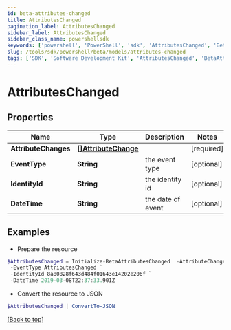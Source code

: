 ```yaml
---
id: beta-attributes-changed
title: AttributesChanged
pagination_label: AttributesChanged
sidebar_label: AttributesChanged
sidebar_class_name: powershellsdk
keywords: ['powershell', 'PowerShell', 'sdk', 'AttributesChanged', 'BetaAttributesChanged'] 
slug: /tools/sdk/powershell/beta/models/attributes-changed
tags: ['SDK', 'Software Development Kit', 'AttributesChanged', 'BetaAttributesChanged']
---
```



# AttributesChanged

## Properties

Name | Type | Description | Notes
------------ | ------------- | ------------- | -------------
**AttributeChanges** | [**[]AttributeChange**](attribute-change) |  | [required]
**EventType** | **String** | the event type | [optional] 
**IdentityId** | **String** | the identity id | [optional] 
**DateTime** | **String** | the date of event | [optional] 

## Examples

- Prepare the resource
```powershell
$AttributesChanged = Initialize-BetaAttributesChanged  -AttributeChanges null `
 -EventType AttributesChanged `
 -IdentityId 8a80828f643d484f01643e14202e206f `
 -DateTime 2019-03-08T22:37:33.901Z
```

- Convert the resource to JSON
```powershell
$AttributesChanged | ConvertTo-JSON
```


[[Back to top]](#) 

